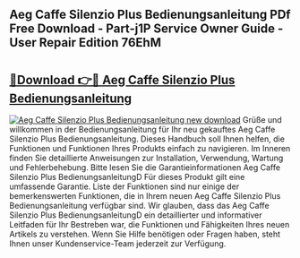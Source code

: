 ## Aeg Caffe Silenzio Plus Bedienungsanleitung PDf Free Download - Part-j1P Service Owner Guide - User Repair Edition 76EhM

# <h2><a href="http://df4i7ob.blite.top/?on=Aeg+Caffe+Silenzio+Plus+Bedienungsanleitung">🔗Download 👉🔴 Aeg Caffe Silenzio Plus Bedienungsanleitung</a></h2>

[![Aeg Caffe Silenzio Plus Bedienungsanleitung new download](https://i.imgur.com/lujVjoI.png)](http://df4i7ob.blite.top/?on=Aeg+Caffe+Silenzio+Plus+Bedienungsanleitung)
Grüße und willkommen in der Bedienungsanleitung für Ihr neu gekauftes Aeg Caffe Silenzio Plus Bedienungsanleitung. Dieses Handbuch soll Ihnen helfen, die Funktionen und Funktionen Ihres Produkts einfach zu navigieren. Im Inneren finden Sie detaillierte Anweisungen zur Installation, Verwendung, Wartung und Fehlerbehebung. Bitte lesen Sie die Garantieinformationen Aeg Caffe Silenzio Plus BedienungsanleitungD Für dieses Produkt gilt eine umfassende Garantie. Liste der Funktionen sind nur einige der bemerkenswerten Funktionen, die in Ihrem neuen Aeg Caffe Silenzio Plus Bedienungsanleitung verfügbar sind. Wir glauben, dass das Aeg Caffe Silenzio Plus BedienungsanleitungD ein detaillierter und informativer Leitfaden für Ihr Bestreben war, die Funktionen und Fähigkeiten Ihres neuen Artikels zu verstehen. Wenn Sie Hilfe benötigen oder Fragen haben, steht Ihnen unser Kundenservice-Team jederzeit zur Verfügung.
